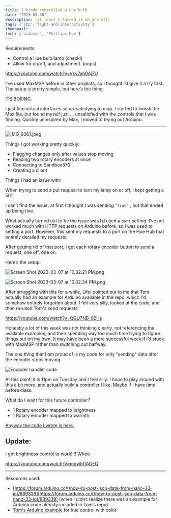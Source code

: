 ```yaml
---
title: I kinda controlled a Hue bulb
date: "2023-03-08"
description: (at least I turned it on and off)
tags: ['itp','light-and-interactivity']
thumbnail:
tech: ['arduino', 'Phillips Hue']
---
```

Requirements: 

- Control a Hue bulb/lamp (check!)
- Allow for on/off, and adjustment. (oops)

https://youtube.com/watch?v=Vkv7ah0Aj7U

I’ve used MaxMSP before in other projects, so I thought I’d give it a try first. The setup is pretty simple, but here’s the thing. 

ITS BORING. 

I just find virtual interfaces so un-satisfying to map.  I started to tweak the Max file, but found myself just … unsatisfied with the controls that I was finding. Quickly uninspired by Max, I moved to trying out Arduino. 

---

![IMG_9361.jpeg](./IMG_9361.jpeg)

Things I got working pretty quickly: 

- Flagging changes only after values stop moving
- Reading two rotary encoders at once
- Connecting to Sandbox370
- Creating a client

Things I had an issue with: 

When trying to send a put request to turn my lamp on or off, I kept getting a 501. 

I can’t find the issue; at first I thought I was sending `"true"` , but that ended up being fine. 

What actually turned out to be the issue was I’d used a `port` setting. I’ve not worked much with HTTP requests on Arduino before, so I was used to setting a port. However, this sent my requests to a port on the Hue Hub that entirely derailed my requests. 

After getting rid of that port, I got each rotary encoder button to send a request; one off, one on. 

Here’s the setup: 

![Screen Shot 2023-03-07 at 10.32.21 PM.png](./Screen_Shot_2023-03-07_at_10.32.21_PM.png)

![Screen Shot 2023-03-07 at 10.32.34 PM.png](./Screen_Shot_2023-03-07_at_10.32.34_PM.png)

After struggling with this for a while, Lifei pointed out to me that Tom actually had an example for Arduino available in the repo, which I'd somehow entirely forgotten about. I felt very silly, looked at the code, and then re-used Tom's send requests. 

https://youtube.com/watch?v=QGU7NB-92Hs

Honestly a lot of this week was not thinking clearly, not referencing the available examples, and then spending way too much time trying to figure things out on my own. It may have been a more successful week if I’d stuck with MaxMSP rather than switching out halfway.

The one thing that I *am* proud of is my code for only "sending" data after the encoder stops moving. 

![Encoder handler code](./encoderhandler.png)

At this point, it is 11pm on Tuesday and I feel silly. I hope to play around with this a bit more, and actually build a controller I like. Maybe if I have time before class. 

What do I want for this future controller?

- 1 Rotary encoder mapped to brightness
- 1 Rotary encoder mapped to warmth

[Anyway the code I wrote is here.](https://github.com/leils/itp_spr_2023/blob/main/light/06_ard_hue_control/06_ard_hue_control.ino)

## Update: 
I got brightness control to work!!!! Whoo 

https://youtube.com/watch?v=mdwIrtfADEQ

---

Resources used: 

- [https://forum.arduino.cc/t/how-to-post-json-data-from-nano-33-iot/889339](https://forum.arduino.cc/t/how-to-post-json-data-from-nano-33-iot/889339)  (when I didn’t realize there was an example for Arduino code already included in Tom’s repo)
- [Tom's Arduino example](https://github.com/tigoe/hue-control/blob/main/ArduinoExamples/ArduinoHueColorWithEncoder/ArduinoHueColorWithEncoder.ino) for hue control with color